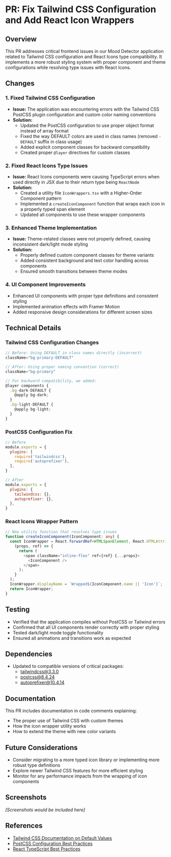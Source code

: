# PR: Fix Tailwind CSS Configuration and Add React Icon Wrappers

## Overview
This PR addresses critical frontend issues in our Mood Detector application related to Tailwind CSS configuration and React Icons type compatibility. It implements a more robust styling system with proper component and theme configurations while resolving type issues with React Icons.

## Changes

### 1. Fixed Tailwind CSS Configuration
- **Issue:** The application was encountering errors with the Tailwind CSS PostCSS plugin configuration and custom color naming conventions
- **Solution:**
  - Updated the PostCSS configuration to use proper object format instead of array format
  - Fixed the way DEFAULT colors are used in class names (removed `-DEFAULT` suffix in class usage)
  - Added explicit component classes for backward compatibility
  - Created proper `@layer` directives for custom classes

### 2. Fixed React Icons Type Issues
- **Issue:** React Icons components were causing TypeScript errors when used directly in JSX due to their return type being `ReactNode`
- **Solution:**
  - Created a utility file `IconWrappers.tsx` with a Higher-Order Component pattern
  - Implemented a `createIconComponent` function that wraps each icon in a properly typed span element
  - Updated all components to use these wrapper components

### 3. Enhanced Theme Implementation
- **Issue:** Theme-related classes were not properly defined, causing inconsistent dark/light mode styling
- **Solution:**
  - Properly defined custom component classes for theme variants
  - Added consistent background and text color handling across components
  - Ensured smooth transitions between theme modes

### 4. UI Component Improvements
- Enhanced UI components with proper type definitions and consistent styling
- Implemented animation effects with Framer Motion
- Added responsive design considerations for different screen sizes

## Technical Details

### Tailwind CSS Configuration Changes
```javascript
// Before: Using DEFAULT in class names directly (incorrect)
className="bg-primary-DEFAULT"

// After: Using proper naming convention (correct)
className="bg-primary"

// For backward compatibility, we added:
@layer components {
  .bg-dark-DEFAULT {
    @apply bg-dark;
  }
  .bg-light-DEFAULT {
    @apply bg-light;
  }
}
```

### PostCSS Configuration Fix
```javascript
// Before
module.exports = {
  plugins: [
    require('tailwindcss'),
    require('autoprefixer'),
  ],
}

// After
module.exports = {
  plugins: {
    tailwindcss: {},
    autoprefixer: {},
  },
}
```

### React Icons Wrapper Pattern
```typescript
// New utility function that resolves type issues
function createIconComponent(IconComponent: any) {
  const IconWrapper = React.forwardRef<HTMLSpanElement, React.HTMLAttributes<HTMLSpanElement>>(
    (props, ref) => {
      return (
        <span className="inline-flex" ref={ref} {...props}>
          <IconComponent />
        </span>
      );
    }
  );
  IconWrapper.displayName = `Wrapped${IconComponent.name || 'Icon'}`;
  return IconWrapper;
}
```

## Testing
- Verified that the application compiles without PostCSS or Tailwind errors
- Confirmed that all UI components render correctly with proper styling
- Tested dark/light mode toggle functionality
- Ensured all animations and transitions work as expected

## Dependencies
- Updated to compatible versions of critical packages:
  - tailwindcss@3.3.0
  - postcss@8.4.24
  - autoprefixer@10.4.14

## Documentation
This PR includes documentation in code comments explaining:
- The proper use of Tailwind CSS with custom themes
- How the icon wrapper utility works
- How to extend the theme with new color variants

## Future Considerations
- Consider migrating to a more typed icon library or implementing more robust type definitions
- Explore newer Tailwind CSS features for more efficient styling
- Monitor for any performance impacts from the wrapping of icon components

## Screenshots
*[Screenshots would be included here]*

## References
- [Tailwind CSS Documentation on Default Values](https://tailwindcss.com/docs/customizing-colors#using-custom-colors)
- [PostCSS Configuration Best Practices](https://github.com/postcss/postcss#usage)
- [React TypeScript Best Practices](https://react-typescript-cheatsheet.netlify.app/) 